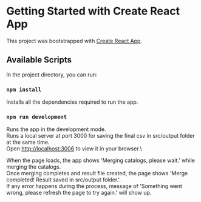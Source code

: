 # Getting Started with Create React App

This project was bootstrapped with [Create React App](https://github.com/facebook/create-react-app).

## Available Scripts

In the project directory, you can run:

### `npm install`

Installs all the dependencies required to run the app.

### `npm run development`

Runs the app in the development mode.\
Runs a local server at port 3000 for saving the final csv in src/output folder at the same time.\
Open [http://localhost:3006](http://localhost:3006) to view it in your browser.\


When the page loads, the app shows 'Merging catalogs, please wait.' while merging the catalogs.\
Once merging completes and result file created, the page shows 'Merge completed! Result saved in src/output folder.'.\
If any error happens during the process, message of 'Something went wrong, please refresh the page to try again.' will show up.